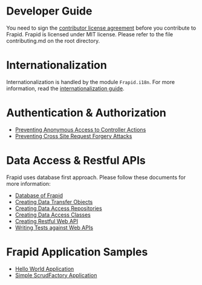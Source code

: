 # Developer Guide

You need to sign the [contributor license agreement](cla.md) before you contribute to Frapid. Frapid is 
licensed under MIT license. Please refer to the file contributing.md on the root directory.

# Internationalization

Internationalization is handled by the module `Frapid.i18n`. For more information, read the [internationalization guide](i18n.md).

# Authentication & Authorization 
- [Preventing Anonymous Access to Controller Actions](auth/restrict-anonymous.md)
- [Preventing Cross Site Request Forgery Attacks](auth/antiforgery.md)

# Data Access & Restful APIs

Frapid uses database first approach. Please follow these documents for more information:

- [Database of Frapid](db.md)
- [Creating Data Transfer Objects](data-access/dto.md)
- [Creating Data Access Repositories](data-access/repository.md)
- [Creating Data Access Classes](data-access/dac.md)
- [Creating Restful Web API](rest/api.md)
- [Writing Tests against Web APIs](rest/test.md)

# Frapid Application Samples
- [Hello World Application](#)
- [Simple ScrudFactory Application](#)
